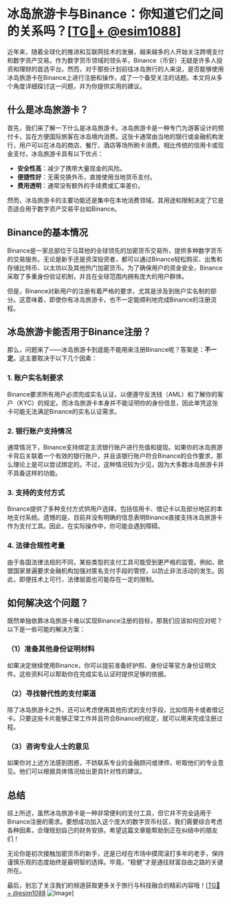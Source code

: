 # 冰岛旅游卡与Binance：你知道它们之间的关系吗？[[TG💪+ @esim1088](https://t.me/s/esim1088)]

近年来，随着全球化的推进和互联网技术的发展，越来越多的人开始关注跨境支付和数字资产交易。作为数字货币领域的领头羊，Binance（币安）无疑是许多人投资和理财的首选平台。然而，对于那些计划前往冰岛旅行的人来说，是否能够使用冰岛旅游卡在Binance上进行注册和操作，成了一个备受关注的话题。本文将从多个角度详细探讨这一问题，并为你提供实用的建议。

## 什么是冰岛旅游卡？

首先，我们来了解一下什么是冰岛旅游卡。冰岛旅游卡是一种专门为游客设计的预付卡，旨在方便国际旅客在冰岛境内消费。这张卡通常由当地的银行或金融机构发行，用户可以在冰岛的商店、餐厅、酒店等场所刷卡消费。相比传统的信用卡或现金支付，冰岛旅游卡具有以下优点：

- **安全性高**：减少了携带大量现金的风险。
- **便捷性好**：无需兑换外币，直接使用当地货币支付。
- **费用透明**：通常没有额外的手续费或汇率差价。

然而，冰岛旅游卡的主要功能还是集中在本地消费领域，其用途和限制决定了它是否适合用于数字资产交易平台如Binance。

## Binance的基本情况

Binance是一家总部位于马耳他的全球领先的加密货币交易所，提供多种数字货币的交易服务。无论是新手还是资深投资者，都可以通过Binance轻松购买、出售和存储比特币、以太坊以及其他热门加密货币。为了确保用户的资金安全，Binance采取了多重身份验证机制，并且在全球范围内拥有庞大的用户群体。

但是，Binance对新用户的注册有着严格的要求，尤其是涉及到账户实名制的部分。这意味着，即使你有冰岛旅游卡，也不一定能顺利地完成Binance的注册流程。

## 冰岛旅游卡能否用于Binance注册？

那么，问题来了——冰岛旅游卡到底能不能用来注册Binance呢？答案是：**不一定**。这主要取决于以下几个因素：

### 1. 账户实名制要求

Binance要求所有用户必须完成实名认证，以便遵守反洗钱（AML）和了解你的客户（KYC）的规定。而冰岛旅游卡本身并不能证明你的身份信息，因此单凭这张卡可能无法满足Binance的实名认证需求。

### 2. 银行账户支持情况

通常情况下，Binance支持绑定主流银行账户进行充值和提现。如果你的冰岛旅游卡背后关联着一个有效的银行账户，并且该银行账户符合Binance的合作要求，那么理论上是可以尝试绑定的。不过，这种情况较为少见，因为大多数冰岛旅游卡并不具备这样的功能。

### 3. 支持的支付方式

Binance提供了多种支付方式供用户选择，包括信用卡、借记卡以及部分地区的本地支付系统。遗憾的是，目前并没有明确的信息表明Binance直接支持冰岛旅游卡作为支付工具。因此，在实际操作中，你可能会遇到障碍。

### 4. 法律合规性考量

由于各国法律法规的不同，某些类型的支付工具可能受到更严格的监管。例如，欧盟国家普遍要求金融机构加强对匿名支付手段的管控，以防止非法活动的发生。因此，即便技术上可行，法律层面也可能存在一定的限制。

## 如何解决这个问题？

既然单独依靠冰岛旅游卡难以实现Binance注册的目标，那我们应该如何应对呢？以下是一些可能的解决方案：

### （1）准备其他身份证明材料

如果决定继续使用Binance，你可以提前准备好护照、身份证等官方身份证明文件。这些资料可以帮助你在完成实名认证时提供足够的依据。

### （2）寻找替代性的支付渠道

除了冰岛旅游卡之外，还可以考虑使用其他形式的支付手段，比如信用卡或者借记卡。只要这些卡片能够正常工作并且符合Binance的规定，就可以用来完成注册过程。

### （3）咨询专业人士的意见

如果你对上述方法感到困惑，不妨联系专业的金融顾问或律师，听取他们的专业意见。他们可以根据具体情况给出更具针对性的建议。

## 总结

综上所述，虽然冰岛旅游卡是一种非常便利的支付工具，但它并不完全适用于Binance注册的需求。要想成功加入这个庞大的数字货币社区，我们需要综合考虑各种因素，合理规划自己的财务安排。希望这篇文章能帮助到正在纠结中的朋友们！

无论你是初次接触加密货币的新手，还是已经在市场中摸爬滚打多年的老手，保持谨慎乐观的态度始终是最明智的选择。毕竟，“稳健”才是通往财富自由之路的关键所在。

最后，别忘了关注我们的频道获取更多关于旅行与科技融合的精彩内容哦！[[TG💪+ @esim1088](https://t.me/s/esim1088) ![Image](https://i.postimg.cc/4NQfJmqS/Snipaste-2025-05-13-00-14-12.png)]